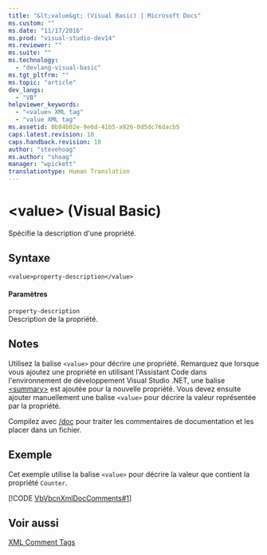```yaml
---
title: "&lt;value&gt; (Visual Basic) | Microsoft Docs"
ms.custom: ""
ms.date: "11/17/2016"
ms.prod: "visual-studio-dev14"
ms.reviewer: ""
ms.suite: ""
ms.technology: 
  - "devlang-visual-basic"
ms.tgt_pltfrm: ""
ms.topic: "article"
dev_langs: 
  - "VB"
helpviewer_keywords: 
  - "<value> XML tag"
  - "value XML tag"
ms.assetid: 0b84b02e-9e6d-41b5-a926-0d5dc76dacb5
caps.latest.revision: 10
caps.handback.revision: 10
author: "stevehoag"
ms.author: "shoag"
manager: "wpickett"
translationtype: Human Translation
---
```

# &lt;value&gt; (Visual Basic)
Spécifie la description d'une propriété.  
  
## Syntaxe  
  
```  
<value>property-description</value>  
```  
  
#### Paramètres  
 `property-description`  
 Description de la propriété.  
  
## Notes  
 Utilisez la balise `<value>` pour décrire une propriété.  Remarquez que lorsque vous ajoutez une propriété en utilisant l'Assistant Code dans l'environnement de développement Visual Studio .NET, une balise [\<summary\>](../../../visual-basic/language-reference/xmldoc/summary.md) est ajoutée pour la nouvelle propriété.  Vous devez ensuite ajouter manuellement une balise `<value>` pour décrire la valeur représentée par la propriété.  
  
 Compilez avec [\/doc](../../../visual-basic/reference/command-line-compiler/doc.md) pour traiter les commentaires de documentation et les placer dans un fichier.  
  
## Exemple  
 Cet exemple utilise la balise `<value>` pour décrire la valeur que contient la propriété `Counter`.  
  
 [!CODE [VbVbcnXmlDocComments#1](../CodeSnippet/VS_Snippets_VBCSharp/VbVbcnXmlDocComments#1)]  
  
## Voir aussi  
 [XML Comment Tags](../../../visual-basic/language-reference/xmldoc/recommended-xml-tags-for-documentation-comments.md)